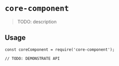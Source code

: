 # `core-component`

> TODO: description

## Usage

```
const coreComponent = require('core-component');

// TODO: DEMONSTRATE API
```
